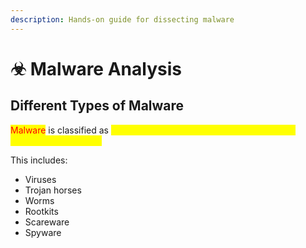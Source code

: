 ```yaml
---
description: Hands-on guide for dissecting malware
---
```


# ☣ Malware Analysis

## Different Types of Malware

<mark style="color:red;">Malware</mark> is classified as <mark style="color:yellow;">something that causes detriment to the user, computer, or network.</mark>

This includes:&#x20;

* Viruses
* Trojan horses
* Worms
* Rootkits
* Scareware
* Spyware
